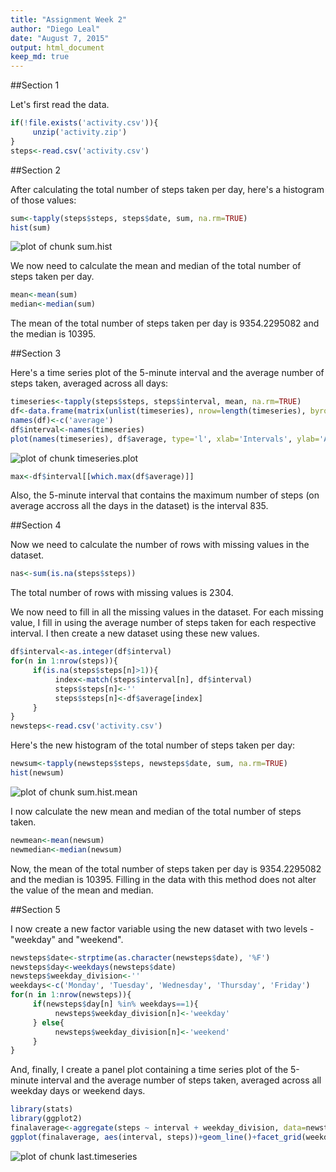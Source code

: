 ```yaml
---
title: "Assignment Week 2"
author: "Diego Leal"
date: "August 7, 2015"
output: html_document
keep_md: true
---
```


##Section 1

Let's first read the data. 


```r
if(!file.exists('activity.csv')){
     unzip('activity.zip')
}
steps<-read.csv('activity.csv')
```

##Section 2

After calculating the total number of steps taken per day, here's a histogram of those values:


```r
sum<-tapply(steps$steps, steps$date, sum, na.rm=TRUE)
hist(sum)
```

![plot of chunk sum.hist](figure/sum.hist-1.png) 

We now need to calculate the mean and median of the total number of steps taken per day. 


```r
mean<-mean(sum)
median<-median(sum)
```

The mean of the total number of steps taken per day is 9354.2295082 and the median is 10395. 

##Section 3

Here's a time series plot of the 5-minute interval and the average number of steps taken, averaged across all days: 


```r
timeseries<-tapply(steps$steps, steps$interval, mean, na.rm=TRUE)
df<-data.frame(matrix(unlist(timeseries), nrow=length(timeseries), byrow=T))
names(df)<-c('average')
df$interval<-names(timeseries)
plot(names(timeseries), df$average, type='l', xlab='Intervals', ylab='Average steps taken')
```

![plot of chunk timeseries.plot](figure/timeseries.plot-1.png) 

```r
max<-df$interval[[which.max(df$average)]]
```

Also, the 5-minute interval that contains the maximum number of steps (on average accross all the days in the dataset) is the interval 835. 

##Section 4

Now we need to calculate the number of rows with missing values in the dataset. 


```r
nas<-sum(is.na(steps$steps))
```

The total number of rows with missing values is 2304. 

We now need to fill in all the missing values in the dataset. For each missing value, I fill in using the average number of steps taken for each respective interval. I then create a new dataset using these new values. 


```r
df$interval<-as.integer(df$interval)
for(n in 1:nrow(steps)){
     if(is.na(steps$steps[n]>1)){
          index<-match(steps$interval[n], df$interval)
          steps$steps[n]<-''
          steps$steps[n]<-df$average[index]
     }
}
newsteps<-read.csv('activity.csv')
```

Here's the new histogram of the total number of steps taken per day: 


```r
newsum<-tapply(newsteps$steps, newsteps$date, sum, na.rm=TRUE)
hist(newsum)
```

![plot of chunk sum.hist.mean](figure/sum.hist.mean-1.png) 

I now calculate the new mean and median of the total number of steps taken. 


```r
newmean<-mean(newsum)
newmedian<-median(newsum)
```

Now, the mean of the total number of steps taken per day is 9354.2295082 and the median is 10395. Filling in the data with this method does not alter the value of the mean and median. 

##Section 5

I now create a new factor variable using the new dataset with two levels - "weekday" and "weekend". 


```r
newsteps$date<-strptime(as.character(newsteps$date), '%F')
newsteps$day<-weekdays(newsteps$date)
newsteps$weekday_division<-''
weekdays<-c('Monday', 'Tuesday', 'Wednesday', 'Thursday', 'Friday')
for(n in 1:nrow(newsteps)){
     if(newsteps$day[n] %in% weekdays==1){
          newsteps$weekday_division[n]<-'weekday'
     } else{
          newsteps$weekday_division[n]<-'weekend'
     }
}
```

And, finally, I create a panel plot containing a time series plot of the 5-minute interval and the average number of steps taken, averaged across all weekday days or weekend days. 


```r
library(stats)
library(ggplot2)
finalaverage<-aggregate(steps ~ interval + weekday_division, data=newsteps, FUN='mean')
ggplot(finalaverage, aes(interval, steps))+geom_line()+facet_grid(weekday_division~.)+xlab('5-minute interval')+ylab('Number of steps')
```

![plot of chunk last.timeseries](figure/last.timeseries-1.png) 
